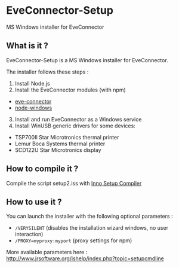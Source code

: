 # EveConnector-Setup
MS Windows installer for EveConnector

## What is it ?

EveConnector-Setup is a MS Windows installer for EveConnector.

The installer follows these steps :

1. Install Node.js
2. Install the EveConnector modules (with npm)
  * [eve-connector](https://github.com/libre-informatique/EveConnector)
  * [node-windows](https://github.com/coreybutler/node-windows)
3. Install and run EveConnector as a Windows service
4. Install WinUSB generic drivers for some devices:
  * TSP700II Star Microtronics thermal printer
  * Lemur Boca Systems thermal printer
  * SCD122U Star Microtronics display

## How to compile it ?  

Compile the script setup2.iss with [Inno Setup Compiler](https://www.kymoto.org/products/inno-script-studio)

## How to use it ?

You can launch the installer with the following optional parameters :

* `/VERYSILENT` (disables the installation wizard windows, no user interaction)
* `/PROXY=myproxy:myport` (proxy settings for npm)

More available parameters here : http://www.jrsoftware.org/ishelp/index.php?topic=setupcmdline

